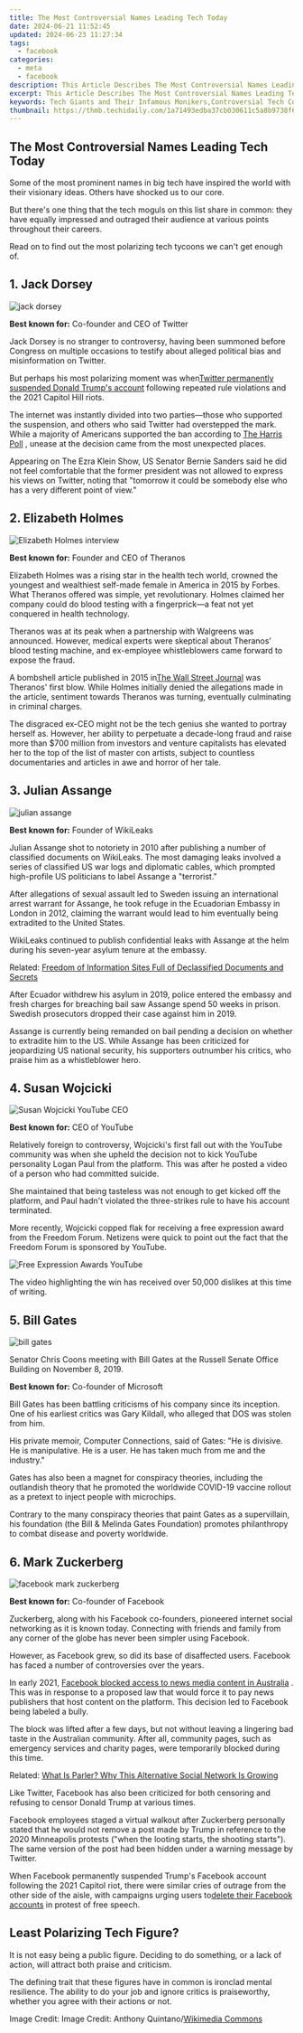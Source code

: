 ```yaml
---
title: The Most Controversial Names Leading Tech Today
date: 2024-06-21 11:52:45
updated: 2024-06-23 11:27:34
tags:
  - facebook
categories:
  - meta
  - facebook
description: This Article Describes The Most Controversial Names Leading Tech Today
excerpt: This Article Describes The Most Controversial Names Leading Tech Today
keywords: Tech Giants and Their Infamous Monikers,Controversial Tech Company Names,Dissent in Digital Brand Names,Public Opinion on Tech Industry Naming Conventions,Tech Sector's Most Hotly Debated Names,Big Tech Names That Sparked Controversy,Infamous Naming in Silicon Valley
thumbnail: https://thmb.techidaily.com/1a71493edba37cb030611c5a8b9738f6d63a9069f2561431aa2bb888dda851d0.jpg
---
```


## The Most Controversial Names Leading Tech Today

 Some of the most prominent names in big tech have inspired the world with their visionary ideas. Others have shocked us to our core.

 But there's one thing that the tech moguls on this list share in common: they have equally impressed and outraged their audience at various points throughout their careers.

 Read on to find out the most polarizing tech tycoons we can't get enough of.

## 1\. Jack Dorsey

![jack dorsey](https://static1.makeuseofimages.com/wordpress/wp-content/uploads/2021/05/jack-dorsey.jpeg)

**Best known for:** Co-founder and CEO of Twitter

 Jack Dorsey is no stranger to controversy, having been summoned before Congress on multiple occasions to testify about alleged political bias and misinformation on Twitter.

 But perhaps his most polarizing moment was when[Twitter permanently suspended Donald Trump's account](https://www.makeuseof.com/twitter-bans-trump-for-good/) following repeated rule violations and the 2021 Capitol Hill riots.

 The internet was instantly divided into two parties—those who supported the suspension, and others who said Twitter had overstepped the mark. While a majority of Americans supported the ban according to [The Harris Poll](https://theharrispoll.com/twitters-trump-ban-after-capitol-attack-supported-by-most-americans-but-not-most-republicans-harris-poll-says/) , unease at the decision came from the most unexpected places.

 Appearing on The Ezra Klein Show, US Senator Bernie Sanders said he did not feel comfortable that the former president was not allowed to express his views on Twitter, noting that "tomorrow it could be somebody else who has a very different point of view."

## 2\. Elizabeth Holmes

![Elizabeth Holmes interview](https://static1.makeuseofimages.com/wordpress/wp-content/uploads/2021/05/elizabeth-holmes-interview.jpg)

**Best known for:** Founder and CEO of Theranos

 Elizabeth Holmes was a rising star in the health tech world, crowned the youngest and wealthiest self-made female in America in 2015 by Forbes. What Theranos offered was simple, yet revolutionary. Holmes claimed her company could do blood testing with a fingerprick—a feat not yet conquered in health technology.

 Theranos was at its peak when a partnership with Walgreens was announced. However, medical experts were skeptical about Theranos' blood testing machine, and ex-employee whistleblowers came forward to expose the fraud.

 A bombshell article published in 2015 in[The Wall Street Journal](https://www.wsj.com/articles/theranos-has-struggled-with-blood-tests-1444881901) was Theranos' first blow. While Holmes initially denied the allegations made in the article, sentiment towards Theranos was turning, eventually culminating in criminal charges.

 The disgraced ex-CEO might not be the tech genius she wanted to portray herself as. However, her ability to perpetuate a decade-long fraud and raise more than $700 million from investors and venture capitalists has elevated her to the top of the list of master con artists, subject to countless documentaries and articles in awe and horror of her tale.

## 3\. Julian Assange

![julian assange](https://static1.makeuseofimages.com/wordpress/wp-content/uploads/2021/05/julian-assange.jpeg)

**Best known for:** Founder of WikiLeaks

 Julian Assange shot to notoriety in 2010 after publishing a number of classified documents on WikiLeaks. The most damaging leaks involved a series of classified US war logs and diplomatic cables, which prompted high-profile US politicians to label Assange a "terrorist."

 After allegations of sexual assault led to Sweden issuing an international arrest warrant for Assange, he took refuge in the Ecuadorian Embassy in London in 2012, claiming the warrant would lead to him eventually being extradited to the United States.

 WikiLeaks continued to publish confidential leaks with Assange at the helm during his seven-year asylum tenure at the embassy.

 Related: [Freedom of Information Sites Full of Declassified Documents and Secrets](https://www.makeuseof.com/tag/freedom-information-sites-declassified-documents/)

 After Ecuador withdrew his asylum in 2019, police entered the embassy and fresh charges for breaching bail saw Assange spend 50 weeks in prison. Swedish prosecutors dropped their case against him in 2019.

 Assange is currently being remanded on bail pending a decision on whether to extradite him to the US. While Assange has been criticized for jeopardizing US national security, his supporters outnumber his critics, who praise him as a whistleblower hero.

## 4\. Susan Wojcicki

![Susan Wojcicki YouTube CEO](https://static1.makeuseofimages.com/wordpress/wp-content/uploads/2021/05/susan-w-youtube-ceo.jpg)

**Best known for:** CEO of YouTube

 Relatively foreign to controversy, Wojcicki's first fall out with the YouTube community was when she upheld the decision not to kick YouTube personality Logan Paul from the platform. This was after he posted a video of a person who had committed suicide.

 She maintained that being tasteless was not enough to get kicked off the platform, and Paul hadn't violated the three-strikes rule to have his account terminated.

 More recently, Wojcicki copped flak for receiving a free expression award from the Freedom Forum. Netizens were quick to point out the fact that the Freedom Forum is sponsored by YouTube.

![Free Expression Awards YouTube](https://static1.makeuseofimages.com/wordpress/wp-content/uploads/2021/05/free-expression-youtube-awards.png)

 The video highlighting the win has received over 50,000 dislikes at this time of writing.

## 5\. Bill Gates

![bill gates](https://static1.makeuseofimages.com/wordpress/wp-content/uploads/2021/05/bill-gates.jpg)

 Senator Chris Coons meeting with Bill Gates at the Russell Senate Office Building on November 8, 2019.

**Best known for:** Co-founder of Microsoft

 Bill Gates has been battling criticisms of his company since its inception. One of his earliest critics was Gary Kildall, who alleged that DOS was stolen from him.

 His private memoir, Computer Connections, said of Gates: "He is divisive. He is manipulative. He is a user. He has taken much from me and the industry."

 Gates has also been a magnet for conspiracy theories, including the outlandish theory that he promoted the worldwide COVID-19 vaccine rollout as a pretext to inject people with microchips.

 Contrary to the many conspiracy theories that paint Gates as a supervillain, his foundation (the Bill & Melinda Gates Foundation) promotes philanthropy to combat disease and poverty worldwide.

## 6\. Mark Zuckerberg

![facebook mark zuckerberg](https://static1.makeuseofimages.com/wordpress/wp-content/uploads/2021/05/mark-zuckerberg.jpeg)

**Best known for:** Co-founder of Facebook

 Zuckerberg, along with his Facebook co-founders, pioneered internet social networking as it is known today. Connecting with friends and family from any corner of the globe has never been simpler using Facebook.

 However, as Facebook grew, so did its base of disaffected users. Facebook has faced a number of controversies over the years.

 In early 2021, [Facebook blocked access to news media content in Australia](https://www.makeuseof.com/facebook-bans-news-australia-over-proposed-legislation/) . This was in response to a proposed law that would force it to pay news publishers that host content on the platform. This decision led to Facebook being labeled a bully.

 The block was lifted after a few days, but not without leaving a lingering bad taste in the Australian community. After all, community pages, such as emergency services and charity pages, were temporarily blocked during this time.

 Related: [What Is Parler? Why This Alternative Social Network Is Growing](https://www.makeuseof.com/what-is-parler-social-network/)

 Like Twitter, Facebook has also been criticized for both censoring and refusing to censor Donald Trump at various times.

 Facebook employees staged a virtual walkout after Zuckerberg personally stated that he would not remove a post made by Trump in reference to the 2020 Minneapolis protests ("when the looting starts, the shooting starts"). The same version of the post had been hidden under a warning message by Twitter.

 When Facebook permanently suspended Trump's Facebook account following the 2021 Capitol riot, there were similar cries of outrage from the other side of the aisle, with campaigns urging users to[delete their Facebook accounts](https://www.makeuseof.com/tag/delete-facebook-account/) in protest of free speech.

## Least Polarizing Tech Figure?

 It is not easy being a public figure. Deciding to do something, or a lack of action, will attract both praise and criticism.

 The defining trait that these figures have in common is ironclad mental resilience. The ability to do your job and ignore critics is praiseworthy, whether you agree with their actions or not.

 Image Credit: Image Credit: Anthony Quintano/[Wikimedia Commons](https://commons.wikimedia.org/wiki/File:Mark%5FZuckerberg%5FF8%5F2018%5FKeynote%5F%2841118893354%29.jpg)


<ins class="adsbygoogle"
     style="display:block"
     data-ad-format="autorelaxed"
     data-ad-client="ca-pub-7571918770474297"
     data-ad-slot="1223367746"></ins>



<ins class="adsbygoogle"
     style="display:block"
     data-ad-client="ca-pub-7571918770474297"
     data-ad-slot="8358498916"
     data-ad-format="auto"
     data-full-width-responsive="true"></ins>
